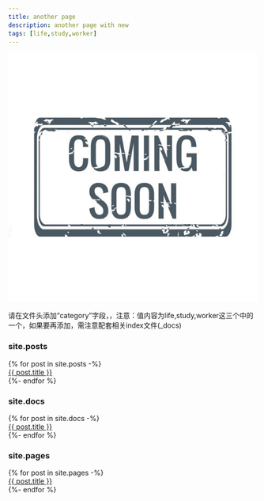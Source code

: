 ```yaml
---
title: another page
description: another page with new
tags: [life,study,worker]
---
```


![Coming soon](/assets/img/comingsoon.jpg)

请在文件头添加“category”字段，，注意：值内容为life,study,worker这三个中的一个，如果要再添加，需注意配套相关index文件(_docs)

<h3>site.posts</h3>
  {% for post in site.posts  -%}
<div><a href="{{ post.url }}">{{ post.title }}</a></div>
 {%- endfor %}
<h3>site.docs</h3>
  {% for post in site.docs  -%}
<div><a href="{{ post.url }}">{{ post.title }}</a></div>
 {%- endfor %}
<h3>site.pages</h3>
  {% for post in site.pages  -%}
<div><a href="{{ post.url }}">{{ post.title }}</a></div>
 {%- endfor %}
